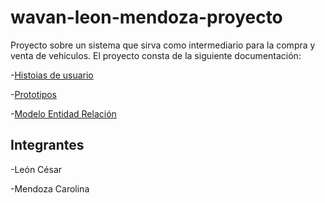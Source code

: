 # wavan-leon-mendoza-proyecto
Proyecto sobre un sistema que sirva como intermediario para la compra y venta de vehiculos.
El proyecto consta de la siguiente documentación:

  -[Histoias de usuario](https://github.com/2021-B-Web-Avanzada/wavan-mendoza-panchi-carolina-rocio/blob/main/wavan-leon-mendoza-proyecto-main/Documentaci%C3%B3n/HU-Web-Avanzadas.pdf)
  
  -[Prototipos](https://www.figma.com/file/35v8ogQlXrRsfWnKwd24VZ/Prototipos?node-id=0%3A1)
  
  -[Modelo Entidad Relación](https://github.com/2021-B-Web-Avanzada/wavan-mendoza-panchi-carolina-rocio/blob/main/wavan-leon-mendoza-proyecto-main/Documentaci%C3%B3n/MER-Web-Avanzada.pdf)
  
## Integrantes
  -León César
  
  -Mendoza Carolina
